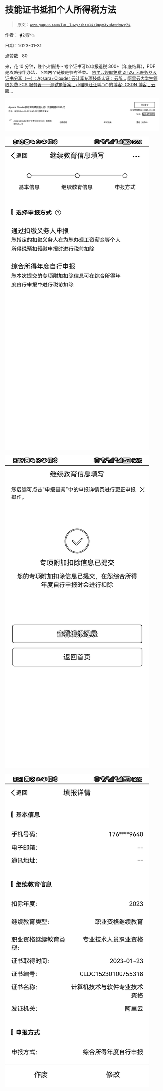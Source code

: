 # 技能证书抵扣个人所得税方法

> 原文：[`www.yuque.com/for_lazy/xkrm14/bpgv3vnkew9nyy74`](https://www.yuque.com/for_lazy/xkrm14/bpgv3vnkew9nyy74)



作者： 🍀刘驴💥 

日期：2023-01-31 

点赞数：80 

来，花 10 分钟，赚个火锅钱～ 考个证书可以申报退税 300+（年底结算），PDF 是攻略操作办法，下面两个链接是参考答案。 [阿里云领取免费 2H2G 云服务器＆证书分享（一）：Apsara+Clouder 云计算专项技能认证：云服...](https://blog.csdn.net/LegendNoTitle/article/details/128775883) [阿里云大学生领取免费 ECS 服务器——测试题答案 _ 小喵咪汪汪叫(*▽*)的博客- CSDN 博客 _ 云服...](https://blog.csdn.net/weixin_64612659/article/details/122341423) 

![](img/e61ed8eee03fe9548adb4e831df11aef.png)  

![](img/33783d5bdb6b9674d6256ca00c9da9f7.png)  

![](img/3ff014433b2b1e8be44c9737427b5101.png)  

![](img/1b27af7fdb3c3f3ef1e5f084cec5bfae.png)  

